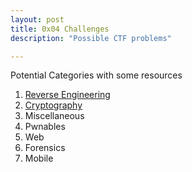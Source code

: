 ```yaml
---
layout: post
title: 0x04 Challenges
description: "Possible CTF problems"

---
```


Potential Categories with some resources

1. [Reverse Engineering](https://blog.udemy.com/reverse-engineering-tutorial/)
2. [Cryptography](https://ocw.mit.edu/courses/electrical-engineering-and-computer-science/6-875-cryptography-and-cryptanalysis-spring-2005/)
3. Miscellaneous 
4. Pwnables
5. Web
6. Forensics
7. Mobile

